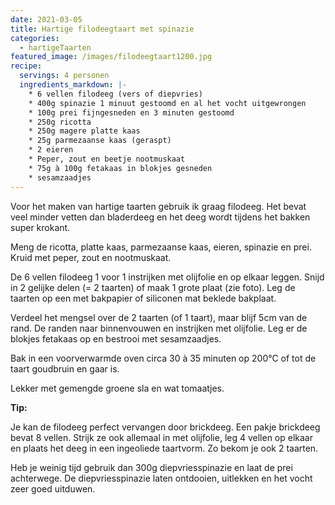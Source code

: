 ```yaml
---
date: 2021-03-05
title: Hartige filodeegtaart met spinazie 
categories:
  - hartigeTaarten
featured_image: /images/filodeegtaart1200.jpg
recipe:
  servings: 4 personen
  ingredients_markdown: |-
    * 6 vellen filodeeg (vers of diepvries)
    * 400g spinazie 1 minuut gestoomd en al het vocht uitgewrongen
    * 100g prei fijngesneden en 3 minuten gestoomd
    * 250g ricotta
    * 250g magere platte kaas
    * 25g parmezaanse kaas (geraspt)
    * 2 eieren
    * Peper, zout en beetje nootmuskaat    * 75g à 100g fetakaas in blokjes gesneden
    * sesamzaadjes
---
```

Voor het maken van hartige taarten gebruik ik graag filodeeg.
Het bevat veel minder vetten dan bladerdeeg en het deeg wordt tijdens het bakken super krokant.


<!--more-->

Meng de ricotta, platte kaas, parmezaanse kaas, eieren, spinazie en prei.
Kruid met peper, zout en nootmuskaat.
  
De 6 vellen filodeeg 1 voor 1 instrijken met olijfolie en op elkaar leggen.
Snijd in 2 gelijke delen (= 2 taarten) of maak 1 grote plaat (zie foto).
Leg de taarten op een met bakpapier of siliconen mat beklede bakplaat.

Verdeel het mengsel over de 2 taarten (of 1 taart), maar blijf 5cm van de rand.
De randen naar binnenvouwen en instrijken met olijfolie.
Leg er de blokjes fetakaas op en bestrooi met sesamzaadjes.


Bak in een voorverwarmde oven circa 30 à 35 minuten op 200°C of tot de taart goudbruin en gaar is.


Lekker met gemengde groene sla en wat tomaatjes.

<b>Tip: </b>

Je kan de filodeeg perfect vervangen door brickdeeg.
Een pakje brickdeeg bevat 8 vellen.
Strijk ze ook allemaal in met olijfolie, leg 4 vellen op elkaar en plaats het deeg in een ingeoliede taartvorm.
Zo bekom je ook 2 taarten.

Heb je weinig tijd gebruik dan 300g diepvriesspinazie en laat de prei achterwege.
De diepvriesspinazie laten ontdooien, uitlekken en het vocht zeer goed uitduwen. 


